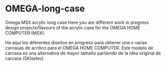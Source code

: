 # OMEGA-long-case
Omega MSX acrylic long case
Here you are different work in progress design projects/flavours of the acrylic case for the OMEGA HOME COMPUTER (MSX).

He aquí los diferentes diseños en progreso para obtener una o varias carcasas de acrilico para el OMEGA HOME COMPUTER.
Este modelo de carcasa es una alternativa de mayor tamaño partiendo de la idea original de carcasa (SKiselev)
 
